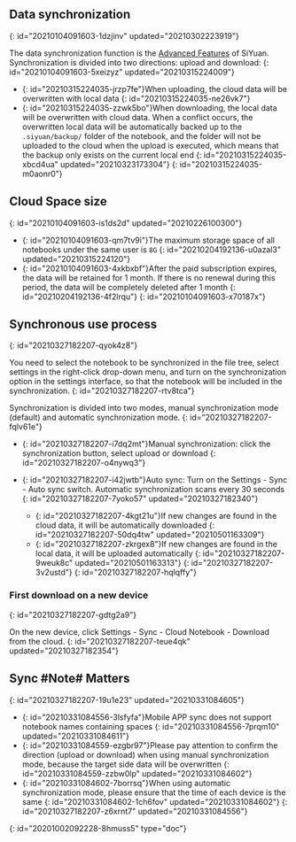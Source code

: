 ## Data synchronization
{: id="20210104091603-1dzjinv" updated="20210302223919"}

The data synchronization function is the [Advanced Features](https://b3log.org/siyuan/en/advanced_features.html) of SiYuan. Synchronization is divided into two directions: upload and download:
{: id="20210104091603-5xeizyz" updated="20210315224009"}

* {: id="20210315224035-jrzp7fe"}When uploading, the cloud data will be overwritten with local data
  {: id="20210315224035-ne26vk7"}
* {: id="20210315224035-zzwk5bo"}When downloading, the local data will be overwritten with cloud data. When a conflict occurs, the overwritten local data will be automatically backed up to the `.siyuan/backup/` folder of the notebook, and the folder will not be uploaded to the cloud when the upload is executed, which means that the backup only exists on the current local end
  {: id="20210315224035-xbcd4ua" updated="20210323173304"}
{: id="20210315224035-m0aonr0"}

## Cloud Space size
{: id="20210104091603-is1ds2d" updated="20210226100300"}

* {: id="20210104091603-qm7tv9i"}The maximum storage space of all notebooks under the same user is `8G`
  {: id="20210204192136-u0azal3" updated="20210315224120"}
* {: id="20210104091603-4xkbxbf"}After the paid subscription expires, the data will be retained for 1 month. If there is no renewal during this period, the data will be completely deleted after 1 month
  {: id="20210204192136-4f2lrqu"}
{: id="20210104091603-x70187x"}

## Synchronous use process
{: id="20210327182207-qyok4z8"}

You need to select the notebook to be synchronized in the file tree, select settings in the right-click drop-down menu, and turn on the synchronization option in the settings interface, so that the notebook will be included in the synchronization.
{: id="20210327182207-rtv8tca"}

Synchronization is divided into two modes, manual synchronization mode (default) and automatic synchronization mode.
{: id="20210327182207-fqlv61e"}

* {: id="20210327182207-i7dq2mt"}Manual synchronization: click the synchronization button, select upload or download
  {: id="20210327182207-o4nywq3"}
* {: id="20210327182207-i42jwtb"}Auto sync: Turn on the Settings - Sync - Auto sync switch. Automatic synchronization scans every 30 seconds
  {: id="20210327182207-7yoko57" updated="20210327182340"}

  * {: id="20210327182207-4kgt21u"}If new changes are found in the cloud data, it will be automatically downloaded
    {: id="20210327182207-50dq4tw" updated="20210501163309"}
  * {: id="20210327182207-zkrgex8"}If new changes are found in the local data, it will be uploaded automatically
    {: id="20210327182207-9weuk8c" updated="20210501163313"}
  {: id="20210327182207-3v2ustd"}
{: id="20210327182207-hqlqffy"}

### First download on a new device
{: id="20210327182207-gdtg2a9"}

On the new device, click Settings - Sync - Cloud Notebook - Download from the cloud.
{: id="20210327182207-teue4qk" updated="20210327182354"}

## Sync #Note# Matters
{: id="20210327182207-19u1e23" updated="20210331084605"}

* {: id="20210331084556-3lsfyfa"}Mobile APP sync does not support notebook names containing spaces
  {: id="20210331084556-7prqm10" updated="20210331084611"}
* {: id="20210331084559-ezgbr97"}Please pay attention to confirm the direction (upload or download) when using manual synchronization mode, because the target side data will be overwritten
  {: id="20210331084559-zzbw0lp" updated="20210331084602"}
* {: id="20210331084602-7borrsq"}When using automatic synchronization mode, please ensure that the time of each device is the same
  {: id="20210331084602-1ch6fov" updated="20210331084602"}
{: id="20210327182207-z6xrnt7" updated="20210331084556"}


{: id="20201002092228-8hmuss5" type="doc"}
